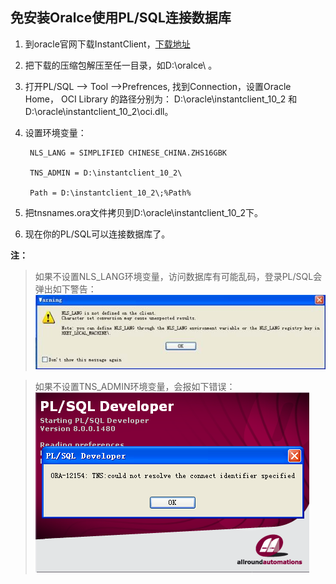 ## 	免安装Oralce使用PL/SQL连接数据库


1. 到oracle官网下载InstantClient，[下载地址]([http://www.oracle.com/technetwork/database/features/instant-client/index-097480.html](http://www.oracle.com/technetwork/database/features/instant-client/index-097480.html))

2. 把下载的压缩包解压至任一目录，如D:\oralce\  。
3. 打开PL/SQL --> Tool -->Prefrences, 找到Connection，设置Oracle Home， OCI Library 的路径分别为：  D:\oracle\instantclient\_10\_2  和 D:\oracle\instantclient\_10\_2\oci.dll。
4. 设置环境变量：

		NLS_LANG = SIMPLIFIED CHINESE_CHINA.ZHS16GBK

		TNS_ADMIN = D:\instantclient_10_2\

		Path = D:\instantclient_10_2\;%Path%
5. 把tnsnames.ora文件拷贝到D:\oracle\instantclient\_10\_2下。 

6. 现在你的PL/SQL可以连接数据库了。

**注：**  
> 如果不设置NLS_LANG环境变量，访问数据库有可能乱码，登录PL/SQL会弹出如下警告：
![警告1](../images/error1.jpg)

> 如果不设置TNS_ADMIN环境变量，会报如下错误：
![警告2](../images/error2.png)
